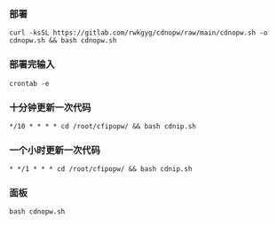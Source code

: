 ### 部署
```
curl -ksSL https://gitlab.com/rwkgyg/cdnopw/raw/main/cdnopw.sh -o cdnopw.sh && bash cdnopw.sh
```
### 部署完输入
```
crontab -e
```
### 十分钟更新一次代码
```
*/10 * * * * cd /root/cfipopw/ && bash cdnip.sh
```
### 一个小时更新一次代码
```
* */1 * * * cd /root/cfipopw/ && bash cdnip.sh
```
### 面板
```
bash cdnopw.sh
```
